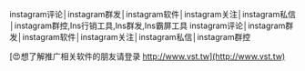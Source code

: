 instagram评论│instagram群发│instagram软件│instagram关注│instagram私信│instagram群控,Ins行销工具,Ins群发,Ins霸屏工具
instagram评论│instagram群发│instagram软件│instagram关注│instagram私信│instagram群控

[😍想了解推广相关软件的朋友请登录 http://www.vst.tw](http://www.vst.tw)



